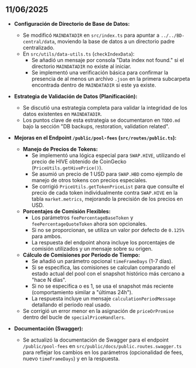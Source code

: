 ## 11/06/2025

- **Configuración de Directorio de Base de Datos:**

  - Se modificó `MAINDATADIR` en `src/index.ts` para apuntar a `../../BD-central/data`, moviendo la base de datos a un directorio padre centralizado.
  - En `src/utils/data-utils.ts` (`checkIndexData`):
    - Se añadió un mensaje por consola "Data index not found." si el directorio `MAINDATADIR` no existe al iniciar.
    - Se implementó una verificación básica para confirmar la presencia de al menos un archivo `.json` en la primera subcarpeta encontrada dentro de `MAINDATADIR` si este ya existe.

- **Estrategia de Validación de Datos (Planificación):**

  - Se discutió una estrategia completa para validar la integridad de los datos existentes en `MAINDATADIR`.
  - Los puntos clave de esta estrategia se documentaron en `TODO.md` bajo la sección "DB backups, restoration, validation related".

- **Mejoras en el Endpoint `/public/pool-fees` (`src/routes/public.ts`):**

  - **Manejo de Precios de Tokens:**
    - Se implementó una lógica especial para `SWAP.HIVE`, utilizando el precio de HIVE obtenido de CoinGecko (`PriceUtils.getHivePrice()`).
    - Se asumió un precio de 1 USD para `SWAP.HBD` como ejemplo de manejo de otros tokens con precios especiales.
    - Se corrigió `PriceUtils.getTokenPriceList` para que consulte el precio de cada token individualmente contra `SWAP.HIVE` en la tabla `market.metrics`, mejorando la precisión de los precios en USD.
  - **Porcentajes de Comisión Flexibles:**
    - Los parámetros `feePercentageBaseToken` y `feePercentageQuoteToken` ahora son opcionales.
    - Si no se proporcionan, se utiliza un valor por defecto de `0.125%` para ambos.
    - La respuesta del endpoint ahora incluye los porcentajes de comisión utilizados y un mensaje sobre su origen.
  - **Cálculo de Comisiones por Período de Tiempo:**
    - Se añadió un parámetro opcional `timeFrameDays` (1-7 días).
    - Si se especifica, las comisiones se calculan comparando el estado actual del pool con el snapshot histórico más cercano a "hace N días".
    - Si no se especifica o es 1, se usa el snapshot más reciente (comportamiento similar a "últimas 24h").
    - La respuesta incluye un mensaje `calculationPeriodMessage` detallando el período real usado.
  - Se corrigió un error menor en la asignación de `priceOrPromise` dentro del bucle de `specialPriceHandlers`.

- **Documentación (Swagger):**
  - Se actualizó la documentación de Swagger para el endpoint `/public/pool-fees` en `src/public/docs/public.routes.swagger.ts` para reflejar los cambios en los parámetros (opcionalidad de fees, nuevo `timeFrameDays`) y en la respuesta.
